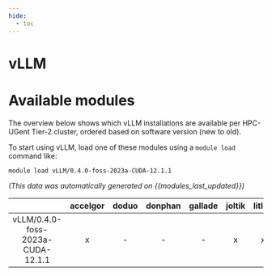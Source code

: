 ```yaml
---
hide:
  - toc
---
```


vLLM
====

# Available modules


The overview below shows which vLLM installations are available per HPC-UGent Tier-2 cluster, ordered based on software version (new to old).

To start using vLLM, load one of these modules using a `module load` command like:

```shell
module load vLLM/0.4.0-foss-2023a-CUDA-12.1.1
```

*(This data was automatically generated on {{modules_last_updated}})*

| |accelgor|doduo|donphan|gallade|joltik|litleo|shinx|
| :---: | :---: | :---: | :---: | :---: | :---: | :---: | :---: |
|vLLM/0.4.0-foss-2023a-CUDA-12.1.1|x|-|-|-|x|x|-|
